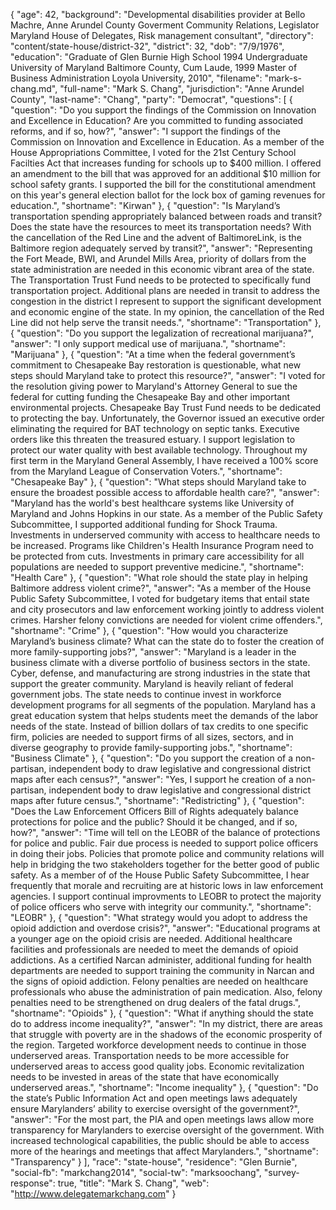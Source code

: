 {
  "age": 42,
  "background": "Developmental disabilities provider at Bello Machre,  Anne Arundel County Goverment Community Relations,  Legislator Maryland House of Delegates, Risk management consultant",
  "directory": "content/state-house/district-32",
  "district": 32,
  "dob": "7/9/1976",
  "education": "Graduate of Glen Burnie High School 1994  Undergraduate University of Maryland Baltimore County, Cum Laude, 1999  Master of Business Administration Loyola University, 2010",
  "filename": "mark-s-chang.md",
  "full-name": "Mark S. Chang",
  "jurisdiction": "Anne Arundel County",
  "last-name": "Chang",
  "party": "Democrat",
  "questions": [
    {
      "question": "Do you support the findings of the Commission on Innovation and Excellence in Education? Are you committed to funding associated reforms, and if so, how?",
      "answer": "I support the findings of the Commission on Innovation and Excellence in Education.  As a member of the House Appropriations Committee, I voted for the 21st Century School Facilties Act that increases funding for schools up to $400 million.  I offered an amendment to the bill that was approved for an additional $10 million for school safety grants.  I supported the bill for the constitutional amendment on this year's general election ballot for the lock box of gaming revenues for education.",
      "shortname": "Kirwan"
    },
    {
      "question": "Is Maryland’s transportation spending appropriately balanced between roads and transit? Does the state have the resources to meet its transportation needs? With the cancellation of the Red Line and the advent of BaltimoreLink, is the Baltimore region adequately served by transit?",
      "answer": "Representing the Fort Meade, BWI, and Arundel Mills Area, priority of dollars from the state administration are needed in this economic vibrant area of the state.  The Transportation Trust Fund needs to be protected to specifically fund transportation project.  Additional plans are needed in transit to address the congestion in the district I represent to support the significant development and economic engine of the state.  In my opinion, the cancellation of the Red Line did not help serve the transit needs.",
      "shortname": "Transportation"
    },
    {
      "question": "Do you support the legalization of recreational marijuana?",
      "answer": "I only support medical use of marijuana.",
      "shortname": "Marijuana"
    },
    {
      "question": "At a time when the federal government’s commitment to Chesapeake Bay restoration is questionable, what new steps should Maryland take to protect this resource?",
      "answer": "I voted for the resolution giving power to Maryland's Attorney General to sue the federal for cutting funding the Chesapeake Bay and other important environmental projects.  Chesapeake Bay Trust Fund needs to be dedicated to protecting the bay.  Unfortunately, the Governor issued an executive order eliminating the required for BAT technology on septic tanks.  Executive orders like this threaten the treasured estuary.  I support legislation to protect our water quality with best available technology.  Throughout my first term in the Maryland General Assembly, I have received a 100% score from the Maryland League of Conservation Voters.",
      "shortname": "Chesapeake Bay"
    },
    {
      "question": "What steps should Maryland take to ensure the broadest possible access to affordable health care?",
      "answer": "Maryland has the world's best healthcare systems like University of Maryland and Johns Hopkins in our state.  As a member of the Public Safety Subcommittee, I supported additional funding for Shock Trauma.  Investments in underserved community with access to healthcare needs to be increased.  Programs like Children's Health Insurance Program need to be protected from cuts.  Investments in primary care accessibility for all populations are needed to support preventive medicine.",
      "shortname": "Health Care"
    },
    {
      "question": "What role should the state play in helping Baltimore address violent crime?",
      "answer": "As a member of the House Public Safety Subcommittee, I voted for budgetary items that entail state and city prosecutors and law enforcement working jointly to address violent crimes.  Harsher felony convictions are needed for violent crime offenders.",
      "shortname": "Crime"
    },
    {
      "question": "How would you characterize Maryland’s business climate? What can the state do to foster the creation of more family-supporting jobs?",
      "answer": "Maryland is a leader in the business climate with a diverse portfolio of business sectors in the state.  Cyber, defense, and manufacturing are strong industries in the state that support the greater community.  Maryland is heavily reliant of federal government jobs.  The state needs to continue invest in workforce development programs for all segments of the population.  Maryland has a great education system that helps students meet the demands of the labor needs of the state.  Instead of billion dollars of tax credits to one specific firm, policies are needed to support firms of all sizes, sectors, and in diverse geography to provide family-supporting jobs.",
      "shortname": "Business Climate"
    },
    {
      "question": "Do you support the creation of a non-partisan, independent body to draw legislative and congressional district maps after each census?",
      "answer": "Yes, I support he creation of a non-partisan, independent body to draw legislative and congressional district maps after future census.",
      "shortname": "Redistricting"
    },
    {
      "question": "Does the Law Enforcement Officers Bill of Rights adequately balance protections for police and the public? Should it be changed, and if so, how?",
      "answer": "Time will tell on the LEOBR of the balance of protections for police and public.  Fair due process is needed to support police officers in doing their jobs.  Policies that promote police and community relations will help in bridging the two stakeholders together for the better good of public safety.  As a member of of the House Public Safety Subcommittee, I hear frequently that morale and recruiting are at historic lows in law enforcement agencies.  I support continual improvments to LEOBR to protect the majority of police officers who serve with integrity our community.",
      "shortname": "LEOBR"
    },
    {
      "question": "What strategy would you adopt to address the opioid addiction and overdose crisis?",
      "answer": "Educational programs at a younger age on the opioid crisis are needed.  Additional healthcare facilities and professionals are needed to meet the demands of opioid addictions.  As a certified Narcan administer, additional funding for health departments are needed to support training the community in Narcan and the signs of opioid addiction.  Felony penalties are needed on healthcare professionals who abuse the administration of pain medication.  Also, felony penalties need to be strengthened on drug dealers of the fatal drugs.",
      "shortname": "Opioids"
    },
    {
      "question": "What if anything should the state do to address income inequality?",
      "answer": "In my district, there are areas that struggle with poverty are in the shadows of the economic prosperity of the region.  Targeted workforce development needs to continue in those underserved areas.  Transportation needs to be more accessible for underserved areas to access good quality jobs.  Economic revitalization needs to be invested in areas of the state that have economically underserved areas.",
      "shortname": "Income inequality"
    },
    {
      "question": "Do the state’s Public Information Act and open meetings laws adequately ensure Marylanders’ ability to exercise oversight of the government?",
      "answer": "For the most part, the PIA and open meetings laws allow more transparency for Marylanders to exercise oversight of the government.  With increased technological capabilities, the public should be able to access more of the hearings and meetings that affect Marylanders.",
      "shortname": "Transparency"
    }
  ],
  "race": "state-house",
  "residence": "Glen Burnie",
  "social-fb": "markchang2014",
  "social-tw": "marksoochang",
  "survey-response": true,
  "title": "Mark S. Chang",
  "web": "http://www.delegatemarkchang.com"
}
